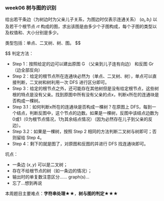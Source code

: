### week06 树与图的识别

给出若干条边（为树边时为父亲儿子关系，为图边时仅表示连通关系） $(a_i, b_i)$ 以及若干个根节点 $rt$ 构成的图，求出该图是由多少个子图构成，每个子图的类型以及权值和、大小分别是多少。

类型包括：单点、二叉树、树、图。
$$

$$
判定方法：

- Step 1：按照给定的边可以建出原图 G （父亲到儿子连有向边） 和反图 Gr（边全部反向）
- Step 2：给定的根节点所在连通块必然为（单点、二叉树、树），单点可以直接判断，二叉树和树利用一次 DFS 进行区分即可。
- Step 3：给定的根节点之外，还可能存在其他树但是没有给定根节点，这些树根的特点是没有父亲。找到原图中所有没有父亲的点x，判断x所在的连通块是否构成一棵树。
- Step 3.1：如何判断x所在的连通块是否构成一棵树？在原图上 DFS，每到一个结点，判断反图中，这个节点的边数。如果是一棵树，反图中该结点边数为0或1（0为根节点情况，1为其余结点情况）（因为必然存在儿子到父亲的反边）。
- Step 3.2：如果是一棵树，按照 Step 2 相同的方法判断二叉树与树即可；否则留给 Step 4。
- Step 4：剩下的就是图了，对原图和反图的并进行 DFS 找连通块即可。

坑点：

- 一条边 $(x, y)$ 可以是二叉树；
- 存在不给根节点的树（如一条边的情况）；
- 输出时的单复数注意区分…… graph(s)...
- 忘了…想到再说

本周题目主要难点：**字符串处理★★**，**树与图的判定★★★**







